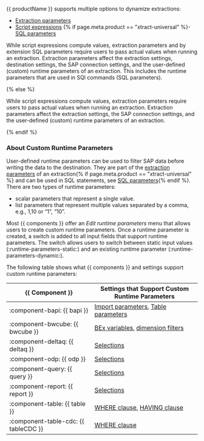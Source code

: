 
{{ productName }} supports multiple options to dynamize extractions:

- [Extraction parameters](extraction-parameters.md)
- [Script expressions](script-expressions.md)
{% if page.meta.product == "xtract-universal" %}- [SQL parameters](sql-parameters.md) 

While script expressions compute values, extraction parameters and by extension SQL parameters require users to pass actual values when running an extraction.
Extraction parameters affect the extraction settings, destination settings, the SAP connection settings, and the user-defined (custom) runtime parameters of an extraction. 
This includes the runtime parameters that are used in SQl commands (SQL parameters).

{% else %}

While script expressions compute values, extraction parameters require users to pass actual values when running an extraction.
Extraction parameters affect the extraction settings, the SAP connection settings, and the user-defined (custom) runtime parameters of an extraction. 

{% endif %}

### About Custom Runtime Parameters

User-defined runtime parameters can be used to filter SAP data before writing the data to the destination.
They are part of the [extraction parameters](extraction-parameters.md/#custom) of an extraction{% if page.meta.product == "xtract-universal" %} and can be used in SQL statements, see [SQL parameters](sql-parameters.md){% endif %}.
There are two types of runtime parameters:

- scalar parameters that represent a single value.
- list parameters that represent multiple values separated by a comma, e.g., 1,10 or “1”, “10”.

Most {{ components }} offer an *Edit runtime parameters* menu that allows users to create custom runtime parameters.
Once a runtime parameter is created, a switch is added to all input fields that support runtime parameters.
The switch allows users to switch between static input values (:runtime-parameters-static:) and an existing runtime parameter (:runtime-parameters-dynamic:).

The following table shows what {{ components }} and settings support custom runtime parameters:

| {{ Component }} |  Settings that Support Custom Runtime Parameters | 
|----------|-------------|
| :component-bapi: {{ bapi }} | [Import parameters](../bapi/input-and-output.md/#import-parameters), [Table parameters](../bapi/input-and-output.md/#table-parameters) |  
| :component-bwcube: {{ bwcube }} | [BEx variables](../bwcube/variables.md), [dimension filters](#link)   |  
| :component-deltaq: {{ deltaq }}  | [Selections](#link)    | 
| :component-odp: {{ odp }} | [Selections](#link)   | 
| :component-query: {{ query }} | [Selections](#link)  | 
| :component-report: {{ report }}  | [Selections](#link)  | 
| :component-table: {{ table }}  | [WHERE clause](../table/where-clause.md), [HAVING clause](../table/having-clause.md) | 
| :component-table-cdc: {{ tableCDC }}  | [WHERE clause](../table-cdc/where-clause.md) | 
